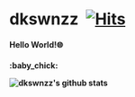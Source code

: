 
# dkswnzz &nbsp;[![Hits](https://hits.seeyoufarm.com/api/count/incr/badge.svg?url=https%3A%2F%2Fgithub.com%2Fdkswnzz%2Fhit-counter&count_bg=%233DB2C8&title_bg=%23555555&icon=&icon_color=%230CD2D7&title=hits&edge_flat=false)](https://hits.seeyoufarm.com)



<h4> Hello World!🌐<h4>
 :baby_chick:



 ![dkswnzz's github stats](https://github-readme-stats.vercel.app/api?username=dkswnzz&show_icons=true)
 
